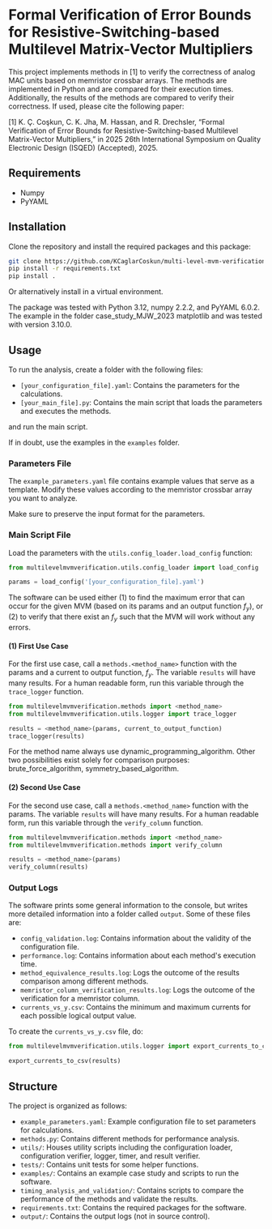 # Formal Verification of Error Bounds for Resistive-Switching-based Multilevel Matrix-Vector Multipliers

This project implements methods in [1] to verify the correctness of analog MAC units based on memristor crossbar arrays. The methods are implemented in Python and are compared for their execution times. Additionally, the results of the methods are compared to verify their correctness. If used, please cite the following paper:

[1] K. Ç. Coşkun, C. K. Jha, M. Hassan, and R. Drechsler, “Formal Verification of Error Bounds for Resistive-Switching-based Multilevel Matrix-Vector Multipliers,” in 2025 26th International Symposium on Quality Electronic Design (ISQED) (Accepted), 2025.

## Requirements

- Numpy
- PyYAML

## Installation

Clone the repository and install the required packages and this package:

```bash
git clone https://github.com/KCaglarCoskun/multi-level-mvm-verification.git
pip install -r requirements.txt
pip install .
```
Or alternatively install in a virtual environment.

The package was tested with Python 3.12, numpy 2.2.2, and PyYAML 6.0.2. The example in the folder case_study_MJW_2023 matplotlib and was tested with version 3.10.0.

## Usage

To run the analysis, create a folder with the following files:

- `[your_configuration_file].yaml`: Contains the parameters for the calculations.
- `[your_main_file].py`: Contains the main script that loads the parameters and executes the methods.

and run the main script.

If in doubt, use the examples in the `examples` folder.

### Parameters File

The `example_parameters.yaml` file contains example values that serve as a template. Modify these values according to the memristor crossbar array you want to analyze.

Make sure to preserve the input format for the parameters.

### Main Script File

Load the parameters with the `utils.config_loader.load_config` function:

```python
from multilevelmvmverification.utils.config_loader import load_config

params = load_config('[your_configuration_file].yaml')
```

The software can be used either (1) to find the maximum error that can occur for the given MVM (based on its params and an output function $f_y$), or (2) to verify that there exist an $f_y$ such that the MVM will work without any errors.

#### (1) First Use Case
For the first use case, call a `methods.<method_name>` function with the params and a current to output function, $f_y$. The variable `results` will have many results. For a human readable form, run this variable through the `trace_logger` function.

```python
from multilevelmvmverification.methods import <method_name>
from multilevelmvmverification.utils.logger import trace_logger

results = <method_name>(params, current_to_output_function)
trace_logger(results)
```

For the method name always use dynamic_programming_algorithm. Other two possibilities exist solely for comparison purposes: brute_force_algorithm, symmetry_based_algorithm.

#### (2) Second Use Case
For the second use case, call a `methods.<method_name>` function with the params. The variable `results` will have many results. For a human readable form, run this variable through the `verify_column` function.

```python
from multilevelmvmverification.methods import <method_name>
from multilevelmvmverification.methods import verify_column

results = <method_name>(params)
verify_column(results)
```

### Output Logs

The software prints some general information to the console, but writes more detailed information into a folder called `output`. Some of these files are:

- `config_validation.log`: Contains information about the validity of the configuration file.
- `performance.log`: Contains information about each method's execution time.
- `method_equivalence_results.log`: Logs the outcome of the results comparison among different methods.
- `memristor_column_verification_results.log`: Logs the outcome of the verification for a memristor column.
- `currents_vs_y.csv`: Contains the minimum and maximum currents for each possible logical output value.

To create the `currents_vs_y.csv` file, do:
    
```python
from multilevelmvmverification.utils.logger import export_currents_to_csv

export_currents_to_csv(results)
```

## Structure

The project is organized as follows:

- `example_parameters.yaml`: Example configuration file to set parameters for calculations.
- `methods.py`: Contains different methods for performance analysis.
- `utils/`: Houses utility scripts including the configuration loader, configuration verifier, logger, timer, and result verifier.
- `tests/`: Contains unit tests for some helper functions.
- `examples/`: Contains an example case study and scripts to run the software.
- `timing_analysis_and_validation/`: Contains scripts to compare the performance of the methods and validate the results.
- `requirements.txt`: Contains the required packages for the software.
- `output/`: Contains the output logs (not in source control).
